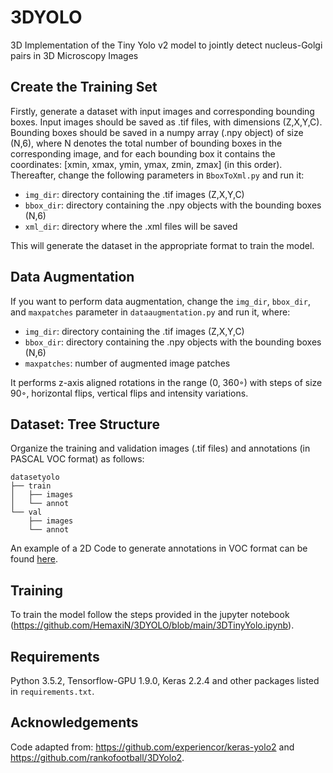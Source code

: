 # 3DYOLO
3D Implementation of the Tiny Yolo v2 model to jointly detect nucleus-Golgi pairs in 3D Microscopy Images

## Create the Training Set
Firstly, generate a dataset with input images and corresponding bounding boxes. Input images should be saved as .tif files, with dimensions (Z,X,Y,C). Bounding boxes should be saved in a numpy array (.npy object) of size (N,6), where N denotes the total number of bounding boxes in the corresponding image, and for each bounding box it contains the coordinates: [xmin, xmax, ymin, ymax, zmin, zmax] (in this order).
Thereafter, change the following parameters in `BboxToXml.py` and run it:

* `img_dir`: directory containing the .tif images (Z,X,Y,C)
* `bbox_dir`: directory containing the .npy objects with the bounding boxes (N,6) 
* `xml_dir`: directory where the .xml files will be saved

This will generate the dataset in the appropriate format to train the model.

## Data Augmentation
If you want to perform data augmentation, change the `img_dir`, `bbox_dir`, and `maxpatches` parameter in `dataaugmentation.py` and run it, where: 

* `img_dir`: directory containing the .tif images (Z,X,Y,C)
* `bbox_dir`: directory containing the .npy objects with the bounding boxes (N,6) 
* `maxpatches`: number of augmented image patches

It performs z-axis aligned rotations in the range (0, 360◦) with steps of size 90◦, horizontal flips, vertical flips and intensity variations.

## Dataset: Tree Structure
Organize the training and validation images (.tif files) and annotations (in PASCAL VOC format) as follows: 

```
datasetyolo
├── train
│   ├── images
│   └── annot
└── val
    ├── images
    └── annot
```

An example of a 2D Code to generate annotations in VOC format can be found [here](https://github.com/HemaxiN/XML-files-based-on-Pascal-VOC-format-from-binary-segmentation-masks).


## Training

To train the model follow the steps provided in the jupyter notebook (https://github.com/HemaxiN/3DYOLO/blob/main/3DTinyYolo.ipynb).

## Requirements

Python 3.5.2, Tensorflow-GPU 1.9.0, Keras 2.2.4 and other packages listed in `requirements.txt`.

## Acknowledgements
Code adapted from: https://github.com/experiencor/keras-yolo2 and https://github.com/rankofootball/3DYolo2.

